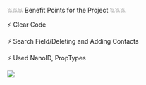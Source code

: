 💥💥💥 Benefit Points for the Project 💥💥💥

⚡ Clear Code

⚡ Search Field/Deleting and Adding Contacts

⚡ Used NanoID, PropTypes


![](https://media.giphy.com/media/zZobsjJdDcHGgY8NDA/giphy.gif)
